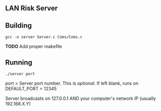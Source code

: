 LAN Risk Server
------------

Building
----------

    gcc -o server Server.c Coms/Coms.c

**TODO** Add proper makefile


Running
-------

    ./server port

port = Server port number. This is *optional*. If left blank, runs on DEFAULT_PORT = 12345

Server broadcasts on 127.0.0.1 AND your computer's network IP (usually 192.168.X.Y)
